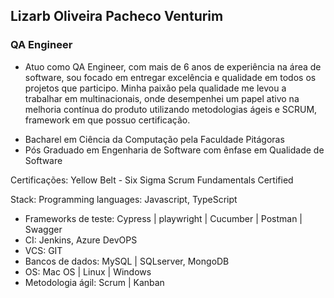 ## Lizarb Oliveira Pacheco Venturim

### QA Engineer


- Atuo como QA Engineer, com mais de 6 anos de experiência na área de software, sou focado em entregar excelência e qualidade em todos os projetos que participo. Minha paixão pela qualidade me levou a trabalhar em multinacionais, onde desempenhei um papel ativo na melhoria contínua do produto utilizando metodologias ágeis e SCRUM, framework em que possuo certificação.

* Bacharel em Ciência da Computação pela Faculdade Pitágoras
* Pós Graduado em Engenharia de Software com ênfase em Qualidade de Software

 
Certificações:
Yellow Belt - Six Sigma
Scrum Fundamentals Certified

Stack:
Programming languages: Javascript, TypeScript 
- Frameworks de teste: Cypress | playwright |  Cucumber | Postman | Swagger
- CI: Jenkins, Azure DevOPS
- VCS: GIT
- Bancos de dados: MySQL | SQLserver, MongoDB
- OS: Mac OS | Linux | Windows
- Metodologia ágil: Scrum | Kanban
